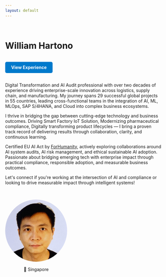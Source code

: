 ```yaml
---
layout: default
---
```


<div style="display: flex; flex-wrap: wrap; align-items: center; justify-content: space-between; gap: 2rem; margin-top: 2rem;">

<div style="flex: 2; min-width: 350px; max-width: 800px">
<h1><strong>William</strong> Hartono</h1>

<p>
  <a href="/cv" style="display: inline-block; margin: 1rem 0; padding: 0.6rem 1.2rem; background-color: #007acc; color: white; text-decoration: none; border-radius: 5px; font-weight: bold;">
    View Experience
  </a>
</p>

<p>
Digital Transformation and AI Audit professional with over two decades of experience driving enterprise-scale innovation across logistics, supply chain, and manufacturing. 
My journey spans 29 successful global projects in 55 countries, leading cross-functional teams in the integration of AI, ML, MLOps, SAP S/4HANA, and Cloud into complex business ecosystems.
</p>

<p>
I thrive in bridging the gap between cutting-edge technology and business outcomes. Driving Smart Factory IoT Solution, Modernizing pharmaceutical compliance, Digitally transforming product lifecycles — I bring a proven track record of delivering results through collaboration, clarity, and continuous learning.
</p>

<p>
Certified EU AI Act by <a href="https://forhumanity.center/" target="_blank">ForHumanity</a>, actively exploring collaborations around AI system audits, AI risk management, and ethical sustainable AI adoption. Passionate about bridging emerging tech with enterprise impact through practical compliance, responsible adoption, and measurable business outcomes.
</p>

<p>
Let's connect if you're working at the intersection of AI and compliance or looking to drive measurable impact through intelligent systems!
</p>

</div>

<div style="flex-shrink: 0; text-align: center;">
  <img src="/assets/img/profile.jpg" alt="William Hartono" style="border-radius: 50%; width: 200px; height: 200px;">
  <div style="margin-top: 0.8rem;">📍 Singapore </div>
</div>

</div>
